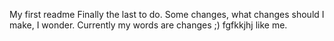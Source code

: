 My first readme
Finally the last to do.
Some changes, what changes should I make, I wonder.
Currently my words are changes ;)
fgfkkjhj
like me.
